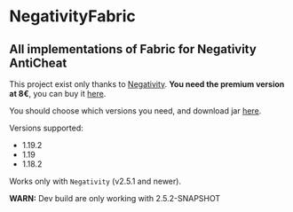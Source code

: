 # NegativityFabric

## All implementations of Fabric for Negativity AntiCheat

This project exist only thanks to [Negativity](https://github.com/Elikill58/Negativity). **You need the premium version at 8€**, you can buy it [here](https://www.spigotmc.org/resources/86874/).

You should choose which versions you need, and download jar [here](https://github.com/Elikill58/NegativityFabric/releases).

Versions supported:
- 1.19.2
- 1.19
- 1.18.2

Works only with `Negativity` (v2.5.1 and newer).

**WARN:** Dev build are only working with 2.5.2-SNAPSHOT
